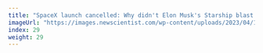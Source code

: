 ```yaml
---
title: "SpaceX launch cancelled: Why didn't Elon Musk's Starship blast off?"
imageUrl: "https://images.newscientist.com/wp-content/uploads/2023/04/17143548/SEI_152279121.jpg?width=600"
index: 29
weight: 29
---
```

